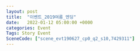 ```yaml
---
layout: post
title:  "이벤트_2019여름_엔딩"
date:   2022-01-12 05:00:00 +0000
categories: Event
Tags: Story Event
SceneCode: ["scene_evt190627_cp0_q2_s10,7429311"]
---
```

